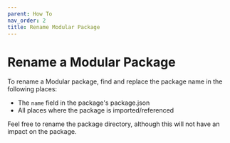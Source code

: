 ```yaml
---
parent: How To
nav_order: 2
title: Rename Modular Package
---
```


# Rename a Modular Package

To rename a Modular package, find and replace the package name in the following
places:

- The `name` field in the package's package.json
- All places where the package is imported/referenced

Feel free to rename the package directory, although this will not have an impact
on the package.
